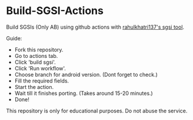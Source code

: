 # Build-SGSI-Actions
Build SGSIs (Only AB) using github actions with [rahulkhatri137's sgsi tool](https://github.com/rahulkhatri137/SGSIs).


Guide:
- Fork this repository.
- Go to actions tab.
- Click 'build sgsi'.
- Click 'Run workflow'.
- Choose branch for android version. (Dont forget to check.)
- Fill the required fields.
- Start the action.
- Wait till it finishes porting. (Takes around 15-20 minutes.)
- Done!


This repository is only for educational purposes. Do not abuse the service. 
